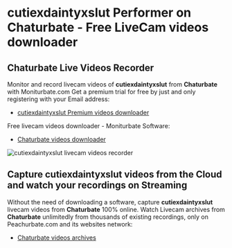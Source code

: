 # cutiexdaintyxslut Performer on Chaturbate - Free LiveCam videos downloader

## Chaturbate Live Videos Recorder

Monitor and record livecam videos of **cutiexdaintyxslut** from **Chaturbate** with Moniturbate.com
Get a premium trial for free by just and only registering with your Email address:
* [cutiexdaintyxslut Premium videos downloader](https://moniturbate.com/request-demo-licence-key.html)

Free livecam videos downloader - Moniturbate Software:
* [Chaturbate videos downloader](https://moniturbate.com/moniturbate-download-software.html)

![cutiexdaintyxslut livecam videos recorder](https://peachurnet.com/templates/moniturbate-software.png)


## Capture cutiexdaintyxslut videos from the Cloud and watch your recordings on Streaming

Without the need of downloading a software, capture **cutiexdaintyxslut** livecam videos from **Chaturbate** 100% online.
Watch Livecam archives from **Chaturbate** unlimitedly from thousands of existing recordings, only on Peachurbate.com and its websites network:
* [Chaturbate videos archives](https://peachurnet.com/)